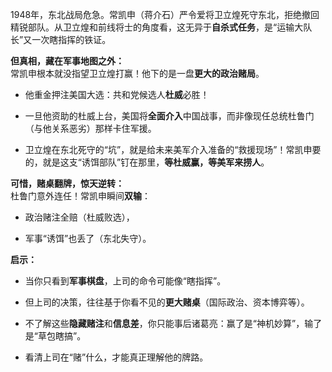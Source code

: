 

1948年，东北战局危急。常凯申（蒋介石）严令爱将卫立煌死守东北，拒绝撤回精锐部队。从卫立煌和前线将士的角度看，这无异于**自杀式任务**，是“运输大队长”又一次瞎指挥的铁证。

**但真相，藏在军事地图之外：**  
常凯申根本就没指望卫立煌打赢！他下的是一盘**更大的政治赌局**。

- 他重金押注美国大选：共和党候选人**杜威**必胜！
    
- 一旦他资助的杜威上台，美国将**全面介入**中国战事，而非像现任总统杜鲁门（与他关系恶劣）那样卡住军援。
    
- 卫立煌在东北死守的“坑”，就是给未来美军介入准备的“救援现场”！常凯申要的，就是这支“诱饵部队”钉在那里，**等杜威赢，等美军来捞人**。
    

**可惜，赌桌翻牌，惊天逆转：**  
杜鲁门意外连任！常凯申瞬间**双输**：

- 政治赌注全赔（杜威败选），
    
- 军事“诱饵”也丢了（东北失守）。
    

**启示：**

- 当你只看到**军事棋盘**，上司的命令可能像“瞎指挥”。
    
- 但上司的决策，往往基于你看不见的**更大赌桌**（国际政治、资本博弈等）。
    
- 不了解这些**隐藏赌注**和**信息差**，你只能事后诸葛亮：赢了是“神机妙算”，输了是“草包瞎搞”。
    
- 看清上司在“赌”什么，才能真正理解他的牌路。